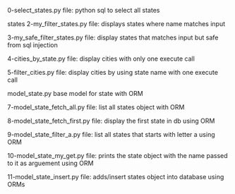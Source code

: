 0-select_states.py file: python sql to select all states

states
2-my_filter_states.py file: displays states where name matches input

3-my_safe_filter_states.py file: display states that matches input but safe from sql injection

4-cities_by_state.py file: display cities with only one execute call

5-filter_cities.py file: display cities by using state name with one execute call

model_state.py base model for state with ORM

7-model_state_fetch_all.py file: list all states object with ORM

8-model_state_fetch_first.py file: display the first state in db using ORM

9-model_state_filter_a.py file: list all states that starts with letter a using ORM

10-model_state_my_get.py file: prints the state object with the name passed to it as arguement using ORM

11-model_state_insert.py file: adds/insert states object into database using ORMs